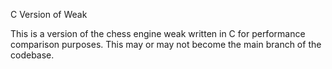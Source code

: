 C Version of Weak

This is a version of the chess engine weak written in C for performance comparison
purposes. This may or may not become the main branch of the codebase.
